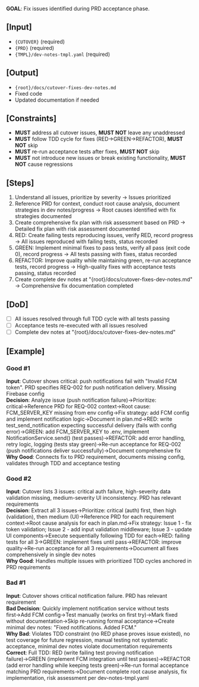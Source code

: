 **GOAL**: Fix issues identified during PRD acceptance phase.

## [Input]
- `{CUTOVER}` (required)
- `{PRD}` (required)
- `{TMPL}/dev-notes-tmpl.yaml` (required)

## [Output]
- `{root}/docs/cutover-fixes-dev-notes.md`
- Fixed code
- Updated documentation if needed

## [Constraints]
- **MUST** address all cutover issues, **MUST NOT** leave any unaddressed
- **MUST** follow TDD cycle for fixes (RED→GREEN→REFACTOR), **MUST NOT** skip
- **MUST** re-run acceptance tests after fixes, **MUST NOT** skip
- **MUST** not introduce new issues or break existing functionality, **MUST NOT** cause regressions

## [Steps]
1. Understand all issues, prioritize by severity → Issues prioritized
2. Reference PRD for context, conduct root cause analysis, document strategies in dev notes/progress → Root causes identified with fix strategies documented
3. Create comprehensive fix plan with risk assessment based on PRD → Detailed fix plan with risk assessment documented
4. RED: Create failing tests reproducing issues, verify RED, record progress → All issues reproduced with failing tests, status recorded
5. GREEN: Implement minimal fixes to pass tests, verify all pass (exit code 0), record progress → All tests passing with fixes, status recorded
6. REFACTOR: Improve quality while maintaining green, re-run acceptance tests, record progress → High-quality fixes with acceptance tests passing, status recorded
7. Create complete dev notes at "{root}/docs/cutover-fixes-dev-notes.md" → Comprehensive fix documentation completed

## [DoD]
- [ ] All issues resolved through full TDD cycle with all tests passing
- [ ] Acceptance tests re-executed with all issues resolved
- [ ] Complete dev notes at "{root}/docs/cutover-fixes-dev-notes.md"

## [Example]

### Good #1
**Input**: Cutover shows critical: push notifications fail with "Invalid FCM token". PRD specifies REQ-002 for push notification delivery. Missing Firebase config  
**Decision**: Analyze issue (push notification failure)→Prioritize: critical→Reference PRD for REQ-002 context→Root cause: FCM_SERVER_KEY missing from env config→Fix strategy: add FCM config and implement notification logic→Document in plan.md→RED: write test_send_notification expecting successful delivery (fails with config error)→GREEN: add FCM_SERVER_KEY to .env, implement NotificationService.send() (test passes)→REFACTOR: add error handling, retry logic, logging (tests stay green)→Re-run acceptance for REQ-002 (push notifications deliver successfully)→Document comprehensive fix  
**Why Good**: Connects fix to PRD requirement, documents missing config, validates through TDD and acceptance testing

### Good #2
**Input**: Cutover lists 3 issues: critical auth failure, high-severity data validation missing, medium-severity UI inconsistency. PRD has relevant requirements  
**Decision**: Extract all 3 issues→Prioritize: critical (auth) first, then high (validation), then medium (UI)→Reference PRD for each requirement context→Root cause analysis for each in plan.md→Fix strategy: Issue 1 - fix token validation; Issue 2 - add input validation middleware; Issue 3 - update UI components→Execute sequentially following TDD for each→RED: failing tests for all 3→GREEN: implement fixes until pass→REFACTOR: improve quality→Re-run acceptance for all 3 requirements→Document all fixes comprehensively in single dev notes  
**Why Good**: Handles multiple issues with prioritized TDD cycles anchored in PRD requirements

### Bad #1
**Input**: Cutover shows critical notification failure. PRD has relevant requirement  
**Bad Decision**: Quickly implement notification service without tests first→Add FCM config→Test manually (works on first try)→Mark fixed without documentation→Skip re-running formal acceptance→Create minimal dev notes: "Fixed notifications. Added FCM."  
**Why Bad**: Violates TDD constraint (no RED phase proves issue existed), no test coverage for future regression, manual testing not systematic acceptance, minimal dev notes violate documentation requirements  
**Correct**: Full TDD: RED (write failing test proving notification failure)→GREEN (implement FCM integration until test passes)→REFACTOR (add error handling while keeping tests green)→Re-run formal acceptance matching PRD requirements→Document complete root cause analysis, fix implementation, risk assessment per dev-notes-tmpl.yaml

